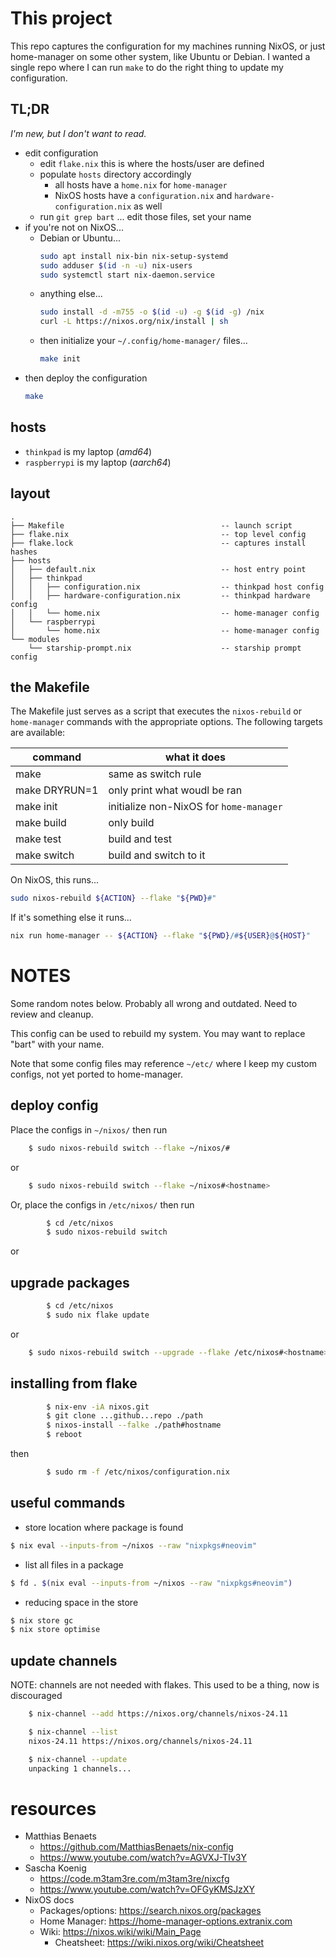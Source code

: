 # This project

This repo captures the configuration for my machines running NixOS, or just home-manager
on some other system, like Ubuntu or Debian.  I wanted a single repo where I can run
`make` to do the right thing to update my configuration.

## TL;DR

*I'm new, but I don't want to read.*

- edit configuration
  - edit `flake.nix` this is where the hosts/user are defined
  - populate `hosts` directory accordingly
    - all hosts have a `home.nix` for `home-manager`
    - NixOS hosts have a `configuration.nix` and `hardware-configuration.nix` as well
  - run `git grep bart` ... edit those files, set your name
- if you're not on NixOS...
  - Debian or Ubuntu...
    ```sh
    sudo apt install nix-bin nix-setup-systemd
    sudo adduser $(id -n -u) nix-users
    sudo systemctl start nix-daemon.service
    ```
  - anything else...
    ```sh
    sudo install -d -m755 -o $(id -u) -g $(id -g) /nix
    curl -L https://nixos.org/nix/install | sh
    ```
  - then initialize your `~/.config/home-manager/` files...
    ```sh
    make init
    ```
- then deploy the configuration
    ```sh
    make
    ```

## hosts

- `thinkpad` is my laptop (*amd64*)
- `raspberrypi` is my laptop (*aarch64*)

## layout
```
.
├── Makefile                                   -- launch script
├── flake.nix                                  -- top level config
├── flake.lock                                 -- captures install hashes
├── hosts
│   ├── default.nix                            -- host entry point
│   ├── thinkpad
│   │   ├── configuration.nix                  -- thinkpad host config
│   │   ├── hardware-configuration.nix         -- thinkpad hardware config
│   │   └── home.nix                           -- home-manager config
│   └── raspberrypi
│       └── home.nix                           -- home-manager config
└── modules
    └── starship-prompt.nix                    -- starship prompt config
```

## the Makefile

The Makefile just serves as a script that executes the `nixos-rebuild` or `home-manager`
commands with the appropriate options.  The following targets are available:

| command       | what it does |
|---------------|--------------|
| make          | same as switch rule |
| make DRYRUN=1 | only print what woudl be ran |
| make init     | initialize non-NixOS for `home-manager` |
| make build    | only build   |
| make test     | build and test |
| make switch   | build and switch to it |


On NixOS, this runs...
```sh
sudo nixos-rebuild ${ACTION} --flake "${PWD}#"
```

If it's something else it runs...
```sh
nix run home-manager -- ${ACTION} --flake "${PWD}/#${USER}@${HOST}"
```




# NOTES

Some random notes below.  Probably all wrong and outdated.  Need to review and cleanup.

This config can be used to rebuild my system.  You may want to replace "bart" with your name.

Note that some config files may reference `~/etc/` where I keep my custom configs, not yet ported to home-manager.

## deploy config

Place the configs in `~/nixos/` then run
```sh
	$ sudo nixos-rebuild switch --flake ~/nixos/#
```
or
```sh
	$ sudo nixos-rebuild switch --flake ~/nixos#<hostname>
```

Or, place the configs in `/etc/nixos/` then run

```sh
        $ cd /etc/nixos
        $ sudo nixos-rebuild switch
```
or

## upgrade packages

```sh
        $ cd /etc/nixos
        $ sudo nix flake update
```
or
```sh
	$ sudo nixos-rebuild switch --upgrade --flake /etc/nixos#<hostname>
```

## installing from flake

```sh
        $ nix-env -iA nixos.git
        $ git clone ...github...repo ./path
        $ nixos-install --falke ./path#hostname
        $ reboot
```
then
```sh
        $ sudo rm -f /etc/nixos/configuration.nix
```

## useful commands

- store location where package is found
``` sh
$ nix eval --inputs-from ~/nixos --raw "nixpkgs#neovim"
```
- list all files in a package
``` sh
$ fd . $(nix eval --inputs-from ~/nixos --raw "nixpkgs#neovim")
```
- reducing space in the store
```sh
$ nix store gc
$ nix store optimise
```

## update channels

NOTE: channels are not needed with flakes.  This used to be a thing, now is discouraged

```sh
	$ nix-channel --add https://nixos.org/channels/nixos-24.11

	$ nix-channel --list 
	nixos-24.11 https://nixos.org/channels/nixos-24.11

	$ nix-channel --update
	unpacking 1 channels...
```

# resources

- Matthias Benaets
    - https://github.com/MatthiasBenaets/nix-config
    - https://www.youtube.com/watch?v=AGVXJ-TIv3Y
- Sascha Koenig
    - https://code.m3tam3re.com/m3tam3re/nixcfg
    - https://www.youtube.com/watch?v=OFGyKMSJzXY
- NixOS docs
    - Packages/options: https://search.nixos.org/packages
    - Home Manager: https://home-manager-options.extranix.com
    - Wiki: https://nixos.wiki/wiki/Main_Page
        - Cheatsheet: https://wiki.nixos.org/wiki/Cheatsheet
